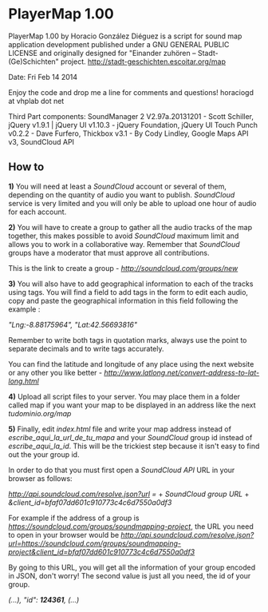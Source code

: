 PlayerMap 1.00
==============

PlayerMap 1.00 by Horacio González Diéguez is a script for sound map application development published under a GNU GENERAL PUBLIC LICENSE and originally designed for "Einander zuhören – Stadt-(Ge)Schichten" project.
http://stadt-geschichten.escoitar.org/map

Date: Fri Feb 14 2014

Enjoy the code and drop me a line for comments and questions!
horaciogd at vhplab dot net

Third Part components: SoundManager 2 V2.97a.20131201 - Scott Schiller, jQuery v1.9.1 | jQuery UI v1.10.3 - jQuery Foundation, jQuery UI Touch Punch v0.2.2 - Dave Furfero, Thickbox v3.1 - By Cody Lindley, Google Maps API v3, SoundCloud API


How to
------

**1)** You will need at least a *SoundCloud* account or several of them, depending on the quantity of audio you want to publish. *SoundCloud* service is very limited and you will only be able to upload one hour of audio for each account.

**2)** You will have to create a group to gather all the audio tracks of the map together, this makes possible to avoid *SoundCloud* maximum limit and allows you to work in a collaborative way. Remember that *SoundCloud* groups have a moderator that must approve all contributions.

This is the link to create a group - *http://soundcloud.com/groups/new*


**3)** You will also have to add geographical information to each of the tracks using tags. You will find a field to add tags in the form to edit each audio, copy and paste the geographical information in this field following the example :

*"Lng:-8.88175964", "Lat:42.56693816"*

Remember to write both tags in quotation marks, always use the point to separate decimals and to write tags accurately.

You can find the latitude and longitude of any place using the next website or any other you like better - *http://www.latlong.net/convert-address-to-lat-long.html*


**4)** Upload all script files to your server. You may place them in a folder called map if you want your map to be displayed in an address like the next *tudominio.org/map*


**5)** Finally, edit *index.html* file and write your map address instead of *escribe_aqui_la_url_de_tu_mapa* and your *SoundCloud* group id instead of *escribe_aqui_la_id*. This will be the trickiest step because it isn't easy to find out the your group id.

In order to do that you must first open a *SoundCloud API* URL in your browser as follows:

*http://api.soundcloud.com/resolve.json?url =*
+
*SoundCloud group URL*
+
*&client_id=bfaf07dd601c910773c4c6d7550a0df3*


For example if the address of a group is *https://soundcloud.com/groups/soundmapping-project*, the URL you need to open in your browser would be *http://api.soundcloud.com/resolve.json?url=https://soundcloud.com/groups/soundmapping-project&client_id=bfaf07dd601c910773c4c6d7550a0df3*

By going to this URL, you will get all the information of your group encoded in JSON, don't worry! The second value is just all you need, the id of your group.

*(...), "id": **124361**, (...)*
